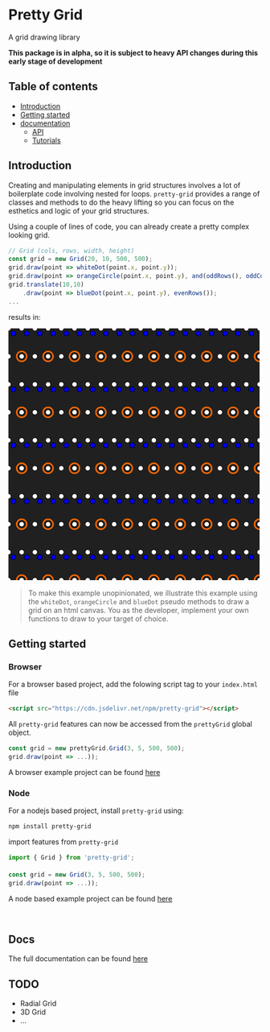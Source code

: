 # Pretty Grid
A grid drawing library

<b> This package is in alpha, so it is subject to heavy API changes during this early stage of development </b>

## Table of contents
- [Introduction](#introduction)
- [Getting started](#getting-started)
- [documentation](https://github.com/VadimGouskov/pretty-grid/wiki)
  - [API](https://github.com/VadimGouskov/pretty-grid/wiki/API)
  - [Tutorials](https://github.com/VadimGouskov/pretty-grid/wiki/tutorials)

## Introduction 
Creating and manipulating elements in grid structures involves a lot of boilerplate code involving nested for loops. 
`pretty-grid` provides a range of classes and methods to do the heavy lifting so you can focus on the esthetics and logic of your grid structures.

Using a couple of lines of code, you can already create a pretty complex looking grid.
```js
// Grid (cols, rows, width, height)
const grid = new Grid(20, 10, 500, 500);
grid.draw(point => whiteDot(point.x, point.y));
grid.draw(point => orangeCircle(point.x, point.y), and(oddRows(), oddCols()));
grid.translate(10,10)
    .draw(point => blueDot(point.x, point.y), evenRows());
...
```
results in:

![intro](assets/intro.png)

> To make this example unopinionated, we illustrate this example using the `whiteDot`,  `orangeCircle` and  `blueDot` pseudo methods to draw a grid on an html canvas. You as the developer, implement your own functions to draw to your target of choice.

## Getting started

### Browser

For a browser based project, add the folowing script tag to your `index.html` file

```html
<script src="https://cdn.jsdelivr.net/npm/pretty-grid"></script>
```

All `pretty-grid` features can now be accessed from the `prettyGrid` global object.

```js
const grid = new prettyGrid.Grid(3, 5, 500, 500);
grid.draw(point => ...));
```

A browser example project can be found [here](https://github.com/VadimGouskov/pretty-grid/tree/main/examples/browser-simple-p5)

### Node

For a nodejs based project, install `pretty-grid` using:

```bash
npm install pretty-grid
```

import features from `pretty-grid`

```js
import { Grid } from 'pretty-grid';

const grid = new Grid(3, 5, 500, 500);
grid.draw(point => ...));
```
A node based example project can be found [here](https://github.com/VadimGouskov/pretty-grid/tree/main/examples/node-typescript-p5)


<br />

## Docs

The full documentation can be found [here](https://github.com/VadimGouskov/pretty-grid/wiki)


## TODO
- Radial Grid
- 3D Grid
- ...
